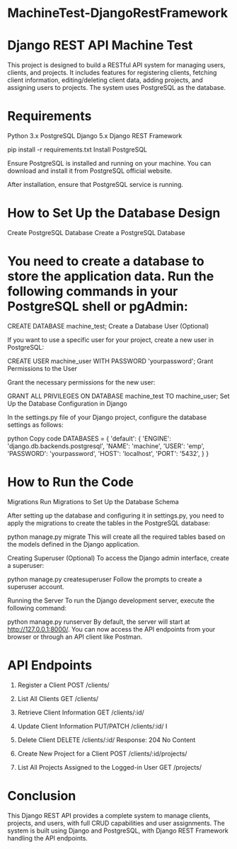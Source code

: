# MachineTest-DjangoRestFramework
# Django REST API Machine Test
This project is designed to build a RESTful API system for managing users, clients, and projects. It includes features for registering clients, fetching client information, editing/deleting client data, adding projects, and assigning users to projects. The system uses PostgreSQL as the database.

# Requirements
Python 3.x
PostgreSQL
Django 5.x
Django REST Framework

pip install -r requirements.txt
Install PostgreSQL

Ensure PostgreSQL is installed and running on your machine. You can download and install it from PostgreSQL official website.

After installation, ensure that PostgreSQL service is running.

# How to Set Up the Database Design
Create PostgreSQL Database
Create a PostgreSQL Database

# You need to create a database to store the application data. Run the following commands in your PostgreSQL shell or pgAdmin:

CREATE DATABASE machine_test;
Create a Database User (Optional)

If you want to use a specific user for your project, create a new user in PostgreSQL:

CREATE USER machine_user WITH PASSWORD 'yourpassword';
Grant Permissions to the User

Grant the necessary permissions for the new user:

GRANT ALL PRIVILEGES ON DATABASE machine_test TO machine_user;
Set Up the Database Configuration in Django

In the settings.py file of your Django project, configure the database settings as follows:

python
Copy code
DATABASES = {
    'default': {
        'ENGINE': 'django.db.backends.postgresql',
        'NAME': 'machine',
        'USER': 'emp',
        'PASSWORD': 'yourpassword',
        'HOST': 'localhost',
        'PORT': '5432',
    }
}
# How to Run the Code
Migrations
Run Migrations to Set Up the Database Schema

After setting up the database and configuring it in settings.py, you need to apply the migrations to create the tables in the PostgreSQL database:

python manage.py migrate
This will create all the required tables based on the models defined in the Django application.

Creating Superuser (Optional)
To access the Django admin interface, create a superuser:

python manage.py createsuperuser
Follow the prompts to create a superuser account.

Running the Server
To run the Django development server, execute the following command:


python manage.py runserver
By default, the server will start at http://127.0.0.1:8000/. You can now access the API endpoints from your browser or through an API client like Postman.

# API Endpoints
1. Register a Client
POST /clients/

2. List All Clients
GET /clients/

3. Retrieve Client Information
GET /clients/:id/

4. Update Client Information
PUT/PATCH /clients/:id/
I
5. Delete Client
DELETE /clients/:id/
Response: 204 No Content
6. Create New Project for a Client
POST /clients/:id/projects/

7. List All Projects Assigned to the Logged-in User
GET /projects/

# Conclusion
This Django REST API provides a complete system to manage clients, projects, and users, with full CRUD capabilities and user assignments. The system is built using Django and PostgreSQL, with Django REST Framework handling the API endpoints.
